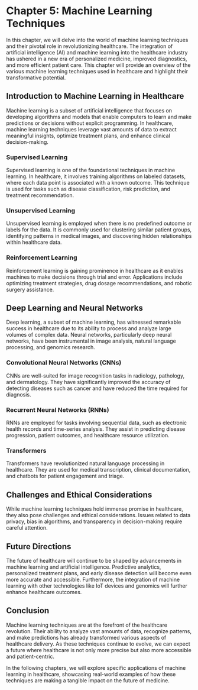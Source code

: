 Chapter 5: Machine Learning Techniques
======================================

In this chapter, we will delve into the world of machine learning techniques and their pivotal role in revolutionizing healthcare. The integration of artificial intelligence (AI) and machine learning into the healthcare industry has ushered in a new era of personalized medicine, improved diagnostics, and more efficient patient care. This chapter will provide an overview of the various machine learning techniques used in healthcare and highlight their transformative potential.

Introduction to Machine Learning in Healthcare
----------------------------------------------

Machine learning is a subset of artificial intelligence that focuses on developing algorithms and models that enable computers to learn and make predictions or decisions without explicit programming. In healthcare, machine learning techniques leverage vast amounts of data to extract meaningful insights, optimize treatment plans, and enhance clinical decision-making.

### Supervised Learning

Supervised learning is one of the foundational techniques in machine learning. In healthcare, it involves training algorithms on labeled datasets, where each data point is associated with a known outcome. This technique is used for tasks such as disease classification, risk prediction, and treatment recommendation.

### Unsupervised Learning

Unsupervised learning is employed when there is no predefined outcome or labels for the data. It is commonly used for clustering similar patient groups, identifying patterns in medical images, and discovering hidden relationships within healthcare data.

### Reinforcement Learning

Reinforcement learning is gaining prominence in healthcare as it enables machines to make decisions through trial and error. Applications include optimizing treatment strategies, drug dosage recommendations, and robotic surgery assistance.

Deep Learning and Neural Networks
---------------------------------

Deep learning, a subset of machine learning, has witnessed remarkable success in healthcare due to its ability to process and analyze large volumes of complex data. Neural networks, particularly deep neural networks, have been instrumental in image analysis, natural language processing, and genomics research.

### Convolutional Neural Networks (CNNs)

CNNs are well-suited for image recognition tasks in radiology, pathology, and dermatology. They have significantly improved the accuracy of detecting diseases such as cancer and have reduced the time required for diagnosis.

### Recurrent Neural Networks (RNNs)

RNNs are employed for tasks involving sequential data, such as electronic health records and time-series analysis. They assist in predicting disease progression, patient outcomes, and healthcare resource utilization.

### Transformers

Transformers have revolutionized natural language processing in healthcare. They are used for medical transcription, clinical documentation, and chatbots for patient engagement and triage.

Challenges and Ethical Considerations
-------------------------------------

While machine learning techniques hold immense promise in healthcare, they also pose challenges and ethical considerations. Issues related to data privacy, bias in algorithms, and transparency in decision-making require careful attention.

Future Directions
-----------------

The future of healthcare will continue to be shaped by advancements in machine learning and artificial intelligence. Predictive analytics, personalized treatment plans, and early disease detection will become even more accurate and accessible. Furthermore, the integration of machine learning with other technologies like IoT devices and genomics will further enhance healthcare outcomes.

Conclusion
----------

Machine learning techniques are at the forefront of the healthcare revolution. Their ability to analyze vast amounts of data, recognize patterns, and make predictions has already transformed various aspects of healthcare delivery. As these techniques continue to evolve, we can expect a future where healthcare is not only more precise but also more accessible and patient-centric.

In the following chapters, we will explore specific applications of machine learning in healthcare, showcasing real-world examples of how these techniques are making a tangible impact on the future of medicine.
